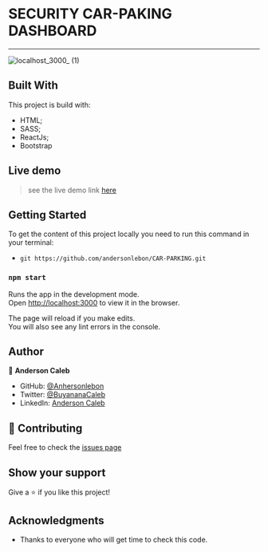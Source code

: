 # SECURITY CAR-PAKING DASHBOARD

*** 
![localhost_3000_ (1)](https://user-images.githubusercontent.com/65068771/131568626-757e19ec-c926-4276-901d-481b8f7593e1.png)


## Built With

This project is build with:

- HTML;
- SASS;
- ReactJs;
- Bootstrap

## Live demo

> see the live demo link [here](https://andersonlebon.github.io/CAR_PARKING)

## Getting Started

To get the content of this project locally you need to run this command in your terminal:

- `git https://github.com/andersonlebon/CAR-PARKING.git`


### `npm start`

Runs the app in the development mode.\
Open [http://localhost:3000](http://localhost:3000) to view it in the browser.

The page will reload if you make edits.\
You will also see any lint errors in the console.


## Author

👤 **Anderson Caleb**

- GitHub: [@Anhersonlebon](https://github.com/andersonlebon)
- Twitter: [@BuyananaCaleb](https://twitter.com/BuyananaCaleb)
- LinkedIn: [Anderson Caleb](https://www.linkedin.com/in/anderson-caleb-915343209/)

## :handshake: Contributing

Feel free to check the [issues page](https://github.com/andersonlebon/CAR-PARKING/issues)

## Show your support

Give a :star: if you like this project!

## Acknowledgments

- Thanks to everyone who will get time to check this code.
